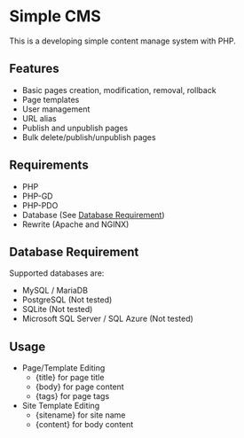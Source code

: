 # Simple CMS
This is a developing simple content manage system with PHP.
## Features
- Basic pages creation, modification, removal, rollback
- Page templates
- User management
- URL alias
- Publish and unpublish pages
- Bulk delete/publish/unpublish pages
## Requirements
- PHP
- PHP-GD
- PHP-PDO
- Database (See [Database Requirement](#database-requirement))
- Rewrite (Apache and NGINX)
## Database Requirement
Supported databases are:
- MySQL / MariaDB
- PostgreSQL (Not tested)
- SQLite (Not tested)
- Microsoft SQL Server / SQL Azure (Not tested)

## Usage
- Page/Template Editing
  * {title} for page title
  * {body} for page content
  * {tags} for page tags
- Site Template Editing
  * {sitename} for site name
  * {content} for body content